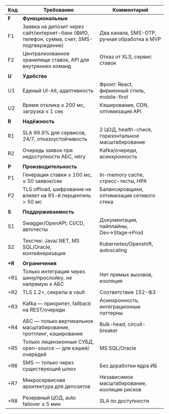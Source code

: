 | Код   | Требование                                                                               | Комментарий                                        |
|-------|------------------------------------------------------------------------------------------|----------------------------------------------------|
| **F** | **Функциональные**                                                                       |                                                    |
| F1    | Заявка на депозит через сайт/интернет-банк (ФИО, телефон, сумма, счет, SMS-подтверждение)| Два канала, SMS-OTP, ручная обработка в MVP        |
| F2    | Централизованное хранилище ставок, API для внутренних команд                             | Отказ от XLS, сервис ставок                        |
|       |                                                                                          |                                                    |
| **U** | **Удобство**                                                                             |                                                    |
| U1    | Единый UI-kit, адаптивность                                                              | Фронт: React, фирменный стиль, mobile-first        |
| U2    | Время отклика ≤ 200 мс, загрузка ≤ 1 сек                                                 | Кэширование, CDN, оптимизация API                  |
|       |                                                                                          |                                                    |
| **R** | **Надёжность**                                                                           |                                                    |
| R1    | SLA 99.9% для сервисов, 24/7, отказоустойчивость                                         | 2 ЦОД, health-check, горизонтальное масштабирование|
| R2    | Очередь заявок при недоступности АБС, retry                                              | Kafka/очереди, асинхронность                       |
|       |                                                                                          |                                                    |
| **P** | **Производительность**                                                                   |                                                    |
| P1    | Генерация ставки ≤ 100 мс, ≥ 50 заявок/сек                                               | In-memory cache, стресс-тесты, HPA                 |
| P2    | TLS offload, шифрование не влияет на 95-й перцентиль > 50 мс                             | Балансировщики, оптимизация сетевого стека         |
|       |                                                                                          |                                                    |
| **S** | **Поддерживаемость**                                                                     |                                                    |
| S1    | Swagger/OpenAPI, CI/CD, автотесты                                                        | Документация, пайплайны, Dev→Stage→Prod            |
| S2    | Техстек: Java/.NET, MS SQL/Oracle, контейнеризация                                       | Kubernetes/Openshift, autoscaling                  |
|       |                                                                                          |                                                    |
| **+R**| **Ограничения**                                                                          |                                                    |
| +R1   | Только интеграция через шину/прослойку, не напрямую к АБС                                | Нет прямых вызовов, изоляция                       |
| +R2   | TLS 1.2+, секреты в vault                                                                | Соответствие 152-ФЗ                                |
| +R3   | Kafka — приоритет, fallback на REST/очереди                                              | Асинхронность, интеграционные паттерны             |
| +R4   | АБС — только вертикальное масштабирование, троттлинг, кэширование                        | Bulk-head, circuit-breaker                         |
| +R5   | Только лицензионные СУБД, open-source — для кэшей/очередей                               | MS SQL/Oracle                                      |
| +R6   | SMS — только через существующий шлюз                                                     | Без доработки ядра ИБ                              |
| +R7   | Микросервисная архитектура для депозитов                                                 | Независимое масштабирование, изоляция рисков       |
| +R8   | Резервный ЦОД, auto failover ≤ 5 мин                                                     | SLA по доступности                                 |
